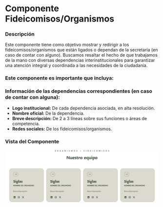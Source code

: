 # Componente Fideicomisos/Organismos

### Descripción 

Este componente tiene como objetivo mostrar y redirigir a los fideicomisos/organismos que están ligados o dependan de la secretaría (en caso de contar con alguno). Buscamos resaltar el hecho de que trabajamos de la mano con diversas dependencias interinstitucionales para garantizar una atención integral y coordinada a las necesidades de la ciudadanía.

### Este componente es importante que incluya:

### Información de las dependencias correspondientes (en caso de contar con alguna):
- **Logo institucional:** De cada dependencia asociada, en alta resolución.
- **Nombre oficial:** De la dependencia.
- **Breve descripción:** De 2 a 3 líneas sobre sus funciones o áreas de competencia.
- **Redes sociales:** De los fideicomisos/organismos.

### Vista del Componente
![](img/09.jpg)